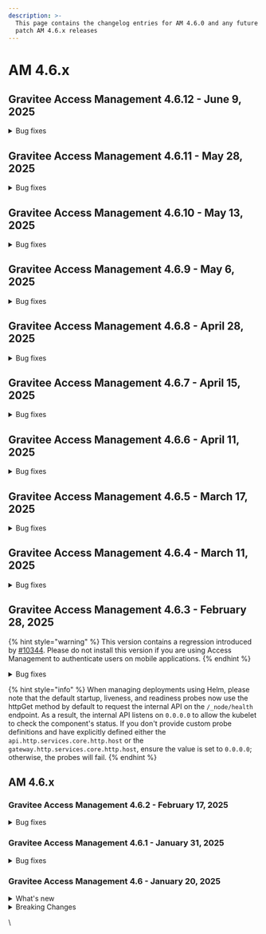 ```yaml
---
description: >-
  This page contains the changelog entries for AM 4.6.0 and any future minor or
  patch AM 4.6.x releases
---
```


# AM 4.6.x

## Gravitee Access Management 4.6.12 - June 9, 2025

<details>

<summary>Bug fixes</summary>

**Gateway**

* Improve user login logs [#10588](https://github.com/gravitee-io/issues/issues/10588)



**Console**

* HTTP Callout policy has misaligned text boxes [#10551](https://github.com/gravitee-io/issues/issues/10551)

**Other**

* OpenAPI spec for listDomains is not correct [#10591](https://github.com/gravitee-io/issues/issues/10591)
* [R2DBC] version 1.0.2 of SQLServer driver not working [#10565](https://github.com/gravitee-io/issues/issues/10565)


</details>


## Gravitee Access Management 4.6.11 - May 28, 2025

<details>

<summary>Bug fixes</summary>

**Gateway**

* URL coding of user name seems to be broken [#10469](https://github.com/gravitee-io/issues/issues/10469)
* When username contains space the token generation fails [#10569](https://github.com/gravitee-io/issues/issues/10569)
* PeerCertificate not interpreted properly when it provided by header [#10586](https://github.com/gravitee-io/issues/issues/10586)





**Other**

* Access Gateway - X-Request header usage [#10552](https://github.com/gravitee-io/issues/issues/10552)

</details>


## Gravitee Access Management 4.6.10 - May 13, 2025

<details>

<summary>Bug fixes</summary>



**Management API**

* Users and Groups metadata not displayed for /members endpoint [#10515](https://github.com/gravitee-io/issues/issues/10515)
* Email notification fails when user doesn't have firstName [#10536](https://github.com/gravitee-io/issues/issues/10536)



**Other**

* Reporter Upgrader is using a syntax not supported by DocumentDB [#10528](https://github.com/gravitee-io/issues/issues/10528)

</details>


## Gravitee Access Management 4.6.9 - May 6, 2025

<details>

<summary>Bug fixes</summary>

**Gateway**

* Filter audit type  [#10518](https://github.com/gravitee-io/issues/issues/10518)



**Other**

* Fail to enable the AM gateway service on SUSE [#10402](https://github.com/gravitee-io/issues/issues/10402)
* Support of FranceConnect API V2

</details>


## Gravitee Access Management 4.6.8 - April 28, 2025

<details>

<summary>Bug fixes</summary>


**Other**

* GIS claim can be overridden with custom claim [#10472](https://github.com/gravitee-io/issues/issues/10472)

</details>


## Gravitee Access Management 4.6.7 - April 15, 2025

<details>

<summary>Bug fixes</summary>





**Management API**

* MFA "Remember Device" error when using CAS IDP [#10493](https://github.com/gravitee-io/issues/issues/10493)

**Other**

* JDBC pool parameters are incorrectly indented in the Helm chart [#10482](https://github.com/gravitee-io/issues/issues/10482)

</details>


## Gravitee Access Management 4.6.6 - April 11, 2025

<details>

<summary>Bug fixes</summary>

**Gateway**

* Problem with API management console application creation/update and DCR [#10232](https://github.com/gravitee-io/issues/issues/10232)
* Login button remains disabled when using a password manager [#10411](https://github.com/gravitee-io/issues/issues/10411)
* Setting max consecutive letters to 0 in password policies using mapi displays unnecessary password requirement [#10416](https://github.com/gravitee-io/issues/issues/10416)
* Unable to use id_token when configuring Azure though OpenId form [#10453](https://github.com/gravitee-io/issues/issues/10453)
* Using of Redis on Production and Crash situation [#10454](https://github.com/gravitee-io/issues/issues/10454)
* Error handling error=session_expired in Login Form [#10460](https://github.com/gravitee-io/issues/issues/10460)
* EL for language entries not resolving correctly [#10465](https://github.com/gravitee-io/issues/issues/10465)
* Resilient mode is failing  [#10474](https://github.com/gravitee-io/issues/issues/10474)

**Management API**

* Prevent Ogranization IDP selection to send null [#10444](https://github.com/gravitee-io/issues/issues/10444)
* Fix audit log on user login failed [#10463](https://github.com/gravitee-io/issues/issues/10463)



**Other**

* Unable to save Group Mapper for Social IDP at organization level in AM UI [#10403](https://github.com/gravitee-io/issues/issues/10403)
* Error in /ciba/authenticate/callback [#10412](https://github.com/gravitee-io/issues/issues/10412)
* MinLength value can be greater than maxLength value in a password policy when using the mapi [#10417](https://github.com/gravitee-io/issues/issues/10417)
* [AM][4.5.11] Error when character "ë" in a token [#10418](https://github.com/gravitee-io/issues/issues/10418)
* Can't update SAML SP certificate in UI application SAML tab  [#10442](https://github.com/gravitee-io/issues/issues/10442)
* Group Mapper not apply with JDBC [#10445](https://github.com/gravitee-io/issues/issues/10445)
* Management API does not check if user exists on domain when added to a group on creation of the group [#10468](https://github.com/gravitee-io/issues/issues/10468)

</details>


## Gravitee Access Management 4.6.5 - March 17, 2025

<details>

<summary>Bug fixes</summary>

**Gateway**

* MFA Challenge policy doesn't work when multiple redirect_uri are declared [#10407](https://github.com/gravitee-io/issues/issues/10407)
* Authentication fails when MFA Challenge policy is used [#10421](https://github.com/gravitee-io/issues/issues/10421)







</details>


## Gravitee Access Management 4.6.4 - March 11, 2025

<details>

<summary>Bug fixes</summary>

**Gateway**

* RememberDevice issue with uBlock [#10388](https://github.com/gravitee-io/issues/issues/10388)
* Fix regression on redirect URL [#10404](https://github.com/gravitee-io/issues/issues/10404)





**Other**

* Improve how MongoDB connections are manage [#10381](https://github.com/gravitee-io/issues/issues/10381)

</details>


## Gravitee Access Management 4.6.3 - February 28, 2025

{% hint style="warning" %}
This version contains a regression introduced by [#10344](https://github.com/gravitee-io/issues/issues/10344).
Please do not install this version if you are using Access Management to authenticate users on mobile applications.
{% endhint %}

<details>

<summary>Bug fixes</summary>

**Gateway**

* Redirect URL not whitelisted [#10344](https://github.com/gravitee-io/issues/issues/10344)
* Improve memory usage of Gateway [#10366](https://github.com/gravitee-io/issues/issues/10366)
* Close all LifeCycleService when domain is undeployed [#10367](https://github.com/gravitee-io/issues/issues/10367)

**Management API**

* Remove default baseURL for loadPreAuthUserResource in HttpIdentityProvider [#10361](https://github.com/gravitee-io/issues/issues/10361)



**Other**

* Error with MFA (/resetPassword page) [#10341](https://github.com/gravitee-io/issues/issues/10341)
* [AM][4.4.11] French language in email not working  [#10349](https://github.com/gravitee-io/issues/issues/10349)
* Lors d'une redemande d'OPT, même OTP [#10374](https://github.com/gravitee-io/issues/issues/10374)

</details>


{% hint style="info" %}
When managing deployments using Helm, please note that the default startup, liveness, and readiness probes now use the httpGet method by default to request the internal API on the `/_node/health` endpoint. As a result, the internal API listens on `0.0.0.0` to allow the kubelet to check the component's status. If you don't provide custom probe definitions and have explicitly defined either the `api.http.services.core.http.host` or the `gateway.http.services.core.http.host`, ensure the value is set to `0.0.0.0`; otherwise, the probes will fail.
{% endhint %}

## AM 4.6.x

### Gravitee Access Management 4.6.2 - February 17, 2025

<details>

<summary>Bug fixes</summary>

**Gateway**

* Update AM documentation and OpenAPI spec [#10299](https://github.com/gravitee-io/issues/issues/10299)
* \[CIBA] Http Authentication Device Notifier hide some scope [#10309](https://github.com/gravitee-io/issues/issues/10309)
* No logs from InvalidGrantException in the Audits in the UI [#10313](https://github.com/gravitee-io/issues/issues/10313)
* No logs from InvalidGrantException in the Audits in the UI [#10314](https://github.com/gravitee-io/issues/issues/10314)
* Error with MFA (Stuck in a Loop) [#10317](https://github.com/gravitee-io/issues/issues/10317)

**Other**

* Fetch-groups does not work. [#10331](https://github.com/gravitee-io/issues/issues/10331)

</details>

### Gravitee Access Management 4.6.1 - January 31, 2025

<details>

<summary>Bug fixes</summary>

**Gateway**

* GIS reference not removed from session with prompt=login [#10292](https://github.com/gravitee-io/issues/issues/10292)

**Other**

* Double quote prevent HTTP Provider to authenticate [#10277](https://github.com/gravitee-io/issues/issues/10277)

</details>

### Gravitee Access Management 4.6 - January 20, 2025 <a href="#gravitee-access-management-4.5-october-10-2024" id="gravitee-access-management-4.5-october-10-2024"></a>

<details>

<summary>What's new</summary>

### Twilio Resource

The new version of the Twilio resource for SMS or Call factors allows you to specify the templateSid as configuration option.

### LDAP Identity Provider

The new version of the LDAP identity provider grant you access to the Operational Attributes linked to the user profile coming from the LDAP server. (**NOTE:** If this option is enable, Opertational Attributes will be accessible using the User Mapper.)

### User Migration

For users migrations from an alternative OIDC provider to Access Management, you now have the capability to define the `lastPasswordReset` attribute so a password policy with password expiry will request a password reset according to the value provided during the migration. This attribute is accepted only during user creation through the SCIM protocol or the Management API.

### Audit Logs

Additional audit logs have been added on SCIM endpoint to track failing user creations or updates due to an invalid password. In additiopn, a distinction is made between user login with password against using passwordless in a way that the dashboard now expose these information.

### Bulk action for user provisioning

User provisioning is now possible using Bulk actions to create, update or delete users. A dedicated endpoint has been added on the Management API and the SCIM protocol exposed by the Gateway implement the Bulk endpoint (only for the users, groups are currently not managed)

### New Certificate plugin

A key pair registered in AWS Cloud HSM can be used to sign an tokens generated by Access Management by using the new "AWS Cloud HSM" certificate plugin.

</details>

<details>

<summary>Breaking Changes</summary>

#### SCIM pagination

In previous versions, the `startIndex` parameter used by SCIM paginiation was representing the page number. According to the [specification](https://datatracker.ietf.org/doc/html/rfc7644#section-3.4.2) the `startIndex` represent `the index of the first search result desired by the search client` . In order to be align with the specification, the SCIM endpoints of AM Gateway are managing the startIndex as specified by the RFC.

</details>

\\
